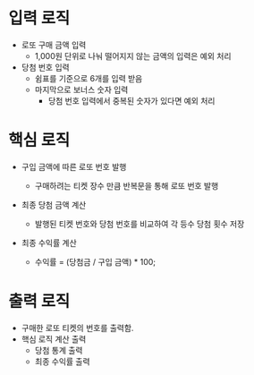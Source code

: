 # 입력 로직
- 로또 구매 금액 입력
   - 1,000원 단위로 나눠 떨어지지 않는 금액의 입력은 예외 처리 
- 당첨 번호 입력
   - 쉼표를 기준으로 6개를 입력 받음
   - 마지막으로 보너스 숫자 입력
     - 당첨 번호 입력에서 중복된 숫자가 있다면 예외 처리

# 핵심 로직

- 구입 금액에 따른 로또 번호 발행
   - 구매하려는 티켓 장수 만큼 반복문을 통해 로또 번호 발행

- 최종 당첨 금액 계산
   - 발행된 티켓 번호와 당첨 번호를 비교하여 각 등수 당첨 횟수 저장

- 최종 수익률 계산
   - 수익률 = (당첨금 / 구입 금액) * 100;


# 출력 로직
- 구매한 로또 티켓의 번호를 출력함. 
- 핵심 로직 계산 출력
  - 당첨 통계 출력
  - 최종 수익률 출력

